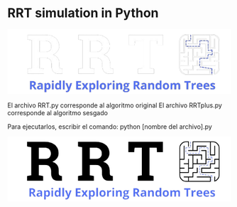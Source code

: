 # RRT simulation in Python

![logo](imgs/logo_white.png)

El archivo RRT.py corresponde al algoritmo original
El archivo RRTplus.py corresponde al algoritmo sesgado

Para ejecutarlos, escribir el comando: python [nombre del archivo].py


![logo](imgs/logo_black.png)
